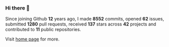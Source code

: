 ### Hi there 👋

Since joining Github **12** years ago, I made **8552** commits, opened **62** issues, submitted **1280** pull requests, received **137** stars across **42** projects and contributed to **11** public repositories.

Visit <a href="https://j15h.nu">home page</a> for more.
